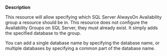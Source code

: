 **Description**

This resource will allow specifying which SQL Server AlwaysOn Availability group a 
resource should be in. This resource does not configure the Availability Groups on 
SQL Server, they must already exist. It simply adds the specified database to the group.

You can add a single database name by specifying the database name, or multiple databases
by specifying a common part of the database name.
